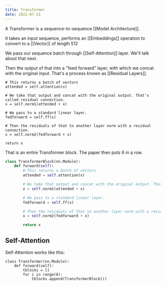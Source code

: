 ```yaml
---
title: Transformer
date: 2022-07-31
---
```


A Transformer is a sequence-to-sequence [[Model Architecture]].

It takes an input sequence, performs an [[Embeddings]] operation to convert to a [[Vector]] of length 512

We pass our sequence batch through [[Self-Attention]] layer. We'll talk about that next.

Then the output of that into a "feed forward" layer, with which we concat with the original input. That's a process known as [[Residual Layers]].

```
# This returns a batch of vectors
attended = self.attention(x)

# We take that output and concat with the original output. That's called residual connection.
x = self.norm1(attended + x)

# We pass to a standard linear layer.
fedforward = self.ff(x)

# Then the residuals of that to another layer norm with a residual connection.
x = self.norm2(fedforward + x)

return x
```

That is an entire Transformer block. The paper then puts 6 in a row.

```python
class TransformerBlock(nn.Module):
    def forward(self):
        # This returns a batch of vectors
        attended = self.attention(x)

        # We take that output and concat with the original output. That's called residual connection.
        x = self.norm1(attended + x)

        # We pass to a standard linear layer.
        fedforward = self.ff(x)

        # Then the residuals of that to another layer norm with a residual connection.
        x = self.norm2(fedforward + x)

        return x
```

## Self-Attention

Self-Attention works like this:



```
class Transformer(nn.Module):
    def forward(self):
        tblocks = []
        for i in range(6):
            tblocks.append(TransformerBlock())
```

